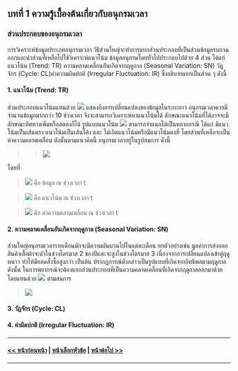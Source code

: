 ## บทที่ 1 ความรู้เบื้องต้นเกี่ยวกับอนุกรมเวลา
### ส่วนประกอบของอนุกรมเวลา
การวิเคราะห์ข้อมูลประเภทอนุกรมเวลา วิธีส่วนใหญ่จะทำการแยกส่วนประกอบที่เป็นส่วนข้อมูลรบกวนออกและนำส่วนที่เหลือไปใช้วิเคราะห์แนวโน้ม ข้อมูลอนุกรมโดยทั่วไปประกอบไปด้วย 4 ส่วน ได้แก่ แนวโน้ม (Trend: TR) ความคลาดเคลื่อนอันเกิดจากฤดูกาล (Seasonal Variation: SN) วัฎจักร (Cycle: CL)ค่าความผิดปกติ (Irregular Fluctuation: IR) ซึ่งอธิบายแยกเป็นส่วน ๆ ดังนี้

#### 1.	แนวโน้ม (Trend: TR)

ส่วนประกอบแนวโน้มแทนด้วย <img src="https://latex.codecogs.com/gif.latex?TR{_{t}}" /> แสดงถึงการเปลี่ยนแปลงของข้อมูลในระยะยาว อนุกรมเวลาควรมีจำนวนข้อมูลมากกว่า 10 ช่วงเวลา จึงจะสามารถวิเคราะห์หาแนวโน้มได้ ลักษณะแนวโน้มที่ได้อาจจะมีลักษณะทิศทางเพิ่มหรือลดลงก็ได้ รูปแบบแนวโน้ม  <img src="https://latex.codecogs.com/gif.latex?TR{_{t}}" /> สามารถจำแนกได้เป็นหลายกรณี ได้แก่ มีแนวโน้มเป็นเส้นตรง แนวโน้มเป็นเส้นโค้ง และ ไม่เกิดแนวโน้มหรือมีแนวโน้มคงที่ โดยส่วนที่เหลือจะเป็นค่าความคลาดเคลื่อน ดังนั้นตามแนวคิดนี้ อนุกรมเวลาอยู่ในรูปสมการ ดังนี้



>> <img src="https://latex.codecogs.com/gif.latex?y{_{t}}&space;=&space;TR{_{t}}&space;&plus;&space;\varepsilon&space;{_{t}}" />


โดยที่

> <img src="https://latex.codecogs.com/gif.latex?y{_{t}}" /> คือ ข้อมูล ณ ช่วงเวลา t

> <img src="https://latex.codecogs.com/gif.latex?TR{_{t}}" /> คือ แนวโน้ม ณ ช่วงเวลา t

> <img src="https://latex.codecogs.com/gif.latex?&space;\varepsilon&space;{_{t}}" /> คือ ค่าความคลาดเคลื่อน ณ ช่วงเวลา t

#### 2.	ความคลาดเคลื่อนอันเกิดจากฤดูกาล (Seasonal Variation: SN)

ส่วนใหญ่อนุกรมเวลารายเดือนมักจะมีความผันผวนไปในแต่ละเดือน ยกตัวอย่างเช่น มูลค่าการส่งออกสินค้าเสื้อผ้าจะต่ำในช่วงไตรมาส 2 ของปีและจะสูงในช่วงไตรมาส 3 เนื่องจากการเปลี่ยนแปลงเข้าสู่ฤดูหนาว ทำให้มียอดสั่งซื้อสูงกว่า เป็นต้น ปรากฏการณ์ดังกล่าวเป็นรูปแบบที่เกิดจากอิทธิพลตามฤดูกาล ดังนั้น ในการพยากรณ์จะต้องแยกส่วนประกอบที่เป็นความคลาดเคลื่อนที่เกิดจากฤดูกาลออกมาด้วย โดยแทนด้วย <img src="https://latex.codecogs.com/gif.latex?SN{_{t}}" /> ตามสมการ 

> <img src="https://latex.codecogs.com/gif.latex?y{_{t}}&space;=&space;TR{_{t}}&space;&plus;&space;SN{_{t}}&space;&plus;&space;\varepsilon&space;{_{t}}" />

#### 3.	วัฎจักร (Cycle: CL)
#### 4.	ค่าผิดปกติ (Irregular Fluctuation: IR)

---
#### [<< หน้าก่อนหน้า](0101.md) | [หน้าเลือกหัวข้อ](README.md) | [หน้าต่อไป >>](0103.md)
---
